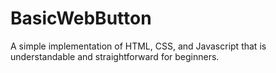 # BasicWebButton
A simple implementation of HTML, CSS, and Javascript that is understandable and straightforward for beginners. 
